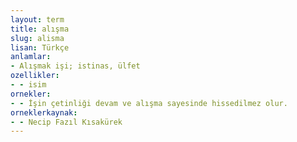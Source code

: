 ```yaml
---
layout: term
title: alışma
slug: alisma
lisan: Türkçe
anlamlar:
- Alışmak işi; istinas, ülfet
ozellikler:
- - isim
ornekler:
- - İşin çetinliği devam ve alışma sayesinde hissedilmez olur.
orneklerkaynak:
- - Necip Fazıl Kısakürek
---
```

